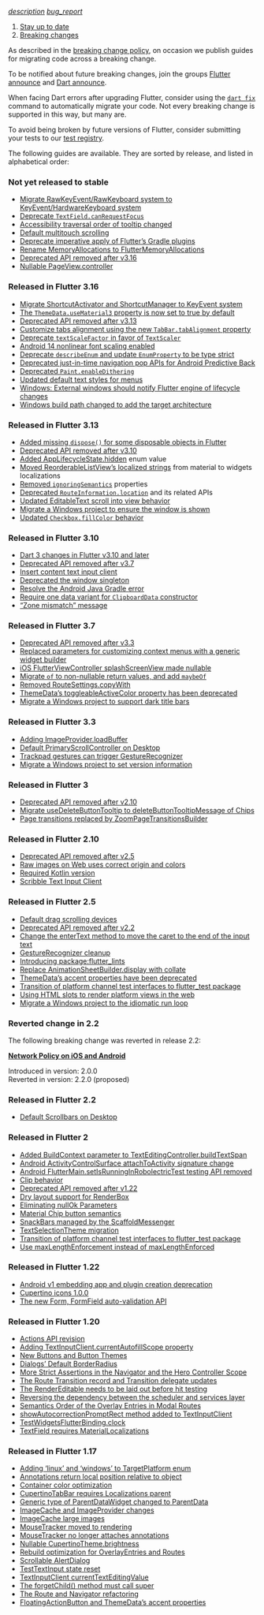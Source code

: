 [_description_](https://github.com/flutter/website/tree/main/src/release/breaking-changes/index.md "View page source") [_bug\_report_](https://github.com/flutter/website/issues/new?template=1_page_issue.yml&title=[PAGE%20ISSUE]:%20%27Breaking%20changes%20and%20migration%20guides%27&page-url=https://docs.flutter.dev/release/breaking-changes/&page-source=https://github.com/flutter/website/tree/main/src/release/breaking-changes/index.md "Report an issue with this page")

1.  [Stay up to date](https://docs.flutter.dev/release)
2.  [Breaking changes](https://docs.flutter.dev/release/breaking-changes)

As described in the [breaking change policy](https://docs.flutter.dev/release/compatibility-policy), on occasion we publish guides for migrating code across a breaking change.

To be notified about future breaking changes, join the groups [Flutter announce](https://groups.google.com/forum/#!forum/flutter-announce) and [Dart announce](https://groups.google.com/a/dartlang.org/g/announce).

When facing Dart errors after upgrading Flutter, consider using the [`dart fix`](https://docs.flutter.dev/tools/flutter-fix) command to automatically migrate your code. Not every breaking change is supported in this way, but many are.

To avoid being broken by future versions of Flutter, consider submitting your tests to our [test registry](https://github.com/flutter/tests).

The following guides are available. They are sorted by release, and listed in alphabetical order:

### Not yet released to stable

-   [Migrate RawKeyEvent/RawKeyboard system to KeyEvent/HardwareKeyboard system](https://docs.flutter.dev/release/breaking-changes/key-event-migration)
-   [Deprecate `TextField.canRequestFocus`](https://docs.flutter.dev/release/breaking-changes/can-request-focus)
-   [Accessibility traversal order of tooltip changed](https://docs.flutter.dev/release/breaking-changes/tooltip-semantics-order)
-   [Default multitouch scrolling](https://docs.flutter.dev/release/breaking-changes/multi-touch-scrolling)
-   [Deprecate imperative apply of Flutter’s Gradle plugins](https://docs.flutter.dev/release/breaking-changes/flutter-gradle-plugin-apply)
-   [Rename MemoryAllocations to FlutterMemoryAllocations](https://docs.flutter.dev/release/breaking-changes/flutter-memory-allocations)
-   [Deprecated API removed after v3.16](https://docs.flutter.dev/release/breaking-changes/3-16-deprecations)
-   [Nullable PageView.controller](https://docs.flutter.dev/release/breaking-changes/pageview-controller)

### Released in Flutter 3.16

-   [Migrate ShortcutActivator and ShortcutManager to KeyEvent system](https://docs.flutter.dev/release/breaking-changes/shortcut-key-event-migration)
-   [The `ThemeData.useMaterial3` property is now set to true by default](https://docs.flutter.dev/release/breaking-changes/material-3-default)
-   [Deprecated API removed after v3.13](https://docs.flutter.dev/release/breaking-changes/3-13-deprecations)
-   [Customize tabs alignment using the new `TabBar.tabAlignment` property](https://docs.flutter.dev/release/breaking-changes/tab-alignment)
-   [Deprecate `textScaleFactor` in favor of `TextScaler`](https://docs.flutter.dev/release/breaking-changes/deprecate-textscalefactor)
-   [Android 14 nonlinear font scaling enabled](https://docs.flutter.dev/release/breaking-changes/android-14-nonlinear-text-scaling-migration)
-   [Deprecate `describeEnum` and update `EnumProperty` to be type strict](https://docs.flutter.dev/release/breaking-changes/describe-enum)
-   [Deprecated just-in-time navigation pop APIs for Android Predictive Back](https://docs.flutter.dev/release/breaking-changes/android-predictive-back)
-   [Deprecated `Paint.enableDithering`](https://docs.flutter.dev/release/breaking-changes/paint-enableDithering)
-   [Updated default text styles for menus](https://docs.flutter.dev/release/breaking-changes/menus-text-style)
-   [Windows: External windows should notify Flutter engine of lifecycle changes](https://docs.flutter.dev/release/breaking-changes/win-lifecycle-process-function)
-   [Windows build path changed to add the target architecture](https://docs.flutter.dev/release/breaking-changes/windows-build-architecture)

### Released in Flutter 3.13

-   [Added missing `dispose()` for some disposable objects in Flutter](https://docs.flutter.dev/release/breaking-changes/dispose)
-   [Deprecated API removed after v3.10](https://docs.flutter.dev/release/breaking-changes/3-10-deprecations)
-   [Added AppLifecycleState.hidden](https://docs.flutter.dev/release/breaking-changes/add-applifecyclestate-hidden) enum value
-   [Moved ReorderableListView’s localized strings](https://docs.flutter.dev/release/breaking-changes/material-localized-strings) from material to widgets localizations
-   [Removed `ignoringSemantics`](https://docs.flutter.dev/release/breaking-changes/ignoringsemantics-migration) properties
-   [Deprecated `RouteInformation.location`](https://docs.flutter.dev/release/breaking-changes/route-information-uri) and its related APIs
-   [Updated EditableText scroll into view behavior](https://docs.flutter.dev/release/breaking-changes/editable-text-scroll-into-view)
-   [Migrate a Windows project to ensure the window is shown](https://docs.flutter.dev/release/breaking-changes/windows-show-window-migration)
-   [Updated `Checkbox.fillColor` behavior](https://docs.flutter.dev/release/breaking-changes/checkbox-fillColor)

### Released in Flutter 3.10

-   [Dart 3 changes in Flutter v3.10 and later](https://dart.dev/resources/dart-3-migration)
-   [Deprecated API removed after v3.7](https://docs.flutter.dev/release/breaking-changes/3-7-deprecations)
-   [Insert content text input client](https://docs.flutter.dev/release/breaking-changes/insert-content-text-input-client)
-   [Deprecated the window singleton](https://docs.flutter.dev/release/breaking-changes/window-singleton)
-   [Resolve the Android Java Gradle error](https://docs.flutter.dev/release/breaking-changes/android-java-gradle-migration-guide)
-   [Require one data variant for `ClipboardData` constructor](https://docs.flutter.dev/release/breaking-changes/clipboard-data-required)
-   [“Zone mismatch” message](https://docs.flutter.dev/release/breaking-changes/zone-errors)

### Released in Flutter 3.7

-   [Deprecated API removed after v3.3](https://docs.flutter.dev/release/breaking-changes/3-3-deprecations)
-   [Replaced parameters for customizing context menus with a generic widget builder](https://docs.flutter.dev/release/breaking-changes/context-menus)
-   [iOS FlutterViewController splashScreenView made nullable](https://docs.flutter.dev/release/breaking-changes/ios-flutterviewcontroller-splashscreenview-nullable)
-   [Migrate `of` to non-nullable return values, and add `maybeOf`](https://docs.flutter.dev/release/breaking-changes/supplemental-maybeOf-migration)
-   [Removed RouteSettings.copyWith](https://docs.flutter.dev/release/breaking-changes/routesettings-copywith-migration)
-   [ThemeData’s toggleableActiveColor property has been deprecated](https://docs.flutter.dev/release/breaking-changes/toggleable-active-color)
-   [Migrate a Windows project to support dark title bars](https://docs.flutter.dev/release/breaking-changes/windows-dark-mode)

### Released in Flutter 3.3

-   [Adding ImageProvider.loadBuffer](https://docs.flutter.dev/release/breaking-changes/image-provider-load-buffer)
-   [Default PrimaryScrollController on Desktop](https://docs.flutter.dev/release/breaking-changes/primary-scroll-controller-desktop)
-   [Trackpad gestures can trigger GestureRecognizer](https://docs.flutter.dev/release/breaking-changes/trackpad-gestures)
-   [Migrate a Windows project to set version information](https://docs.flutter.dev/release/breaking-changes/windows-version-information)

### Released in Flutter 3

-   [Deprecated API removed after v2.10](https://docs.flutter.dev/release/breaking-changes/2-10-deprecations)
-   [Migrate useDeleteButtonTooltip to deleteButtonTooltipMessage of Chips](https://docs.flutter.dev/release/breaking-changes/chip-usedeletebuttontooltip-migration)
-   [Page transitions replaced by ZoomPageTransitionsBuilder](https://docs.flutter.dev/release/breaking-changes/page-transition-replaced-by-ZoomPageTransitionBuilder)

### Released in Flutter 2.10

-   [Deprecated API removed after v2.5](https://docs.flutter.dev/release/breaking-changes/2-5-deprecations)
-   [Raw images on Web uses correct origin and colors](https://docs.flutter.dev/release/breaking-changes/raw-images-on-web-uses-correct-origin-and-colors)
-   [Required Kotlin version](https://docs.flutter.dev/release/breaking-changes/kotlin-version)
-   [Scribble Text Input Client](https://docs.flutter.dev/release/breaking-changes/scribble-text-input-client)

### Released in Flutter 2.5

-   [Default drag scrolling devices](https://docs.flutter.dev/release/breaking-changes/default-scroll-behavior-drag)
-   [Deprecated API removed after v2.2](https://docs.flutter.dev/release/breaking-changes/2-2-deprecations)
-   [Change the enterText method to move the caret to the end of the input text](https://docs.flutter.dev/release/breaking-changes/enterText-trailing-caret)
-   [GestureRecognizer cleanup](https://docs.flutter.dev/release/breaking-changes/gesture-recognizer-add-allowed-pointer)
-   [Introducing package:flutter\_lints](https://docs.flutter.dev/release/breaking-changes/flutter-lints-package)
-   [Replace AnimationSheetBuilder.display with collate](https://docs.flutter.dev/release/breaking-changes/animation-sheet-builder-display)
-   [ThemeData’s accent properties have been deprecated](https://docs.flutter.dev/release/breaking-changes/theme-data-accent-properties)
-   [Transition of platform channel test interfaces to flutter\_test package](https://docs.flutter.dev/release/breaking-changes/mock-platform-channels)
-   [Using HTML slots to render platform views in the web](https://docs.flutter.dev/release/breaking-changes/platform-views-using-html-slots-web)
-   [Migrate a Windows project to the idiomatic run loop](https://docs.flutter.dev/release/breaking-changes/windows-run-loop)

### Reverted change in 2.2

The following breaking change was reverted in release 2.2:

**[Network Policy on iOS and Android](https://docs.flutter.dev/release/breaking-changes/network-policy-ios-android)**  

Introduced in version: 2.0.0  
Reverted in version: 2.2.0 (proposed)

### Released in Flutter 2.2

-   [Default Scrollbars on Desktop](https://docs.flutter.dev/release/breaking-changes/default-desktop-scrollbars)

### Released in Flutter 2

-   [Added BuildContext parameter to TextEditingController.buildTextSpan](https://docs.flutter.dev/release/breaking-changes/buildtextspan-buildcontext)
-   [Android ActivityControlSurface attachToActivity signature change](https://docs.flutter.dev/release/breaking-changes/android-activity-control-surface-attach)
-   [Android FlutterMain.setIsRunningInRobolectricTest testing API removed](https://docs.flutter.dev/release/breaking-changes/android-setIsRunningInRobolectricTest-removed)
-   [Clip behavior](https://docs.flutter.dev/release/breaking-changes/clip-behavior)
-   [Deprecated API removed after v1.22](https://docs.flutter.dev/release/breaking-changes/1-22-deprecations)
-   [Dry layout support for RenderBox](https://docs.flutter.dev/release/breaking-changes/renderbox-dry-layout)
-   [Eliminating nullOk Parameters](https://docs.flutter.dev/release/breaking-changes/eliminating-nullok-parameters)
-   [Material Chip button semantics](https://docs.flutter.dev/release/breaking-changes/material-chip-button-semantics)
-   [SnackBars managed by the ScaffoldMessenger](https://docs.flutter.dev/release/breaking-changes/scaffold-messenger)
-   [TextSelectionTheme migration](https://docs.flutter.dev/release/breaking-changes/text-selection-theme)
-   [Transition of platform channel test interfaces to flutter\_test package](https://docs.flutter.dev/release/breaking-changes/mock-platform-channels)
-   [Use maxLengthEnforcement instead of maxLengthEnforced](https://docs.flutter.dev/release/breaking-changes/use-maxLengthEnforcement-instead-of-maxLengthEnforced)

### Released in Flutter 1.22

-   [Android v1 embedding app and plugin creation deprecation](https://docs.flutter.dev/release/breaking-changes/android-v1-embedding-create-deprecation)
-   [Cupertino icons 1.0.0](https://docs.flutter.dev/release/breaking-changes/cupertino-icons-1.0.0)
-   [The new Form, FormField auto-validation API](https://docs.flutter.dev/release/breaking-changes/form-field-autovalidation-api)

### Released in Flutter 1.20

-   [Actions API revision](https://docs.flutter.dev/release/breaking-changes/actions-api-revision)
-   [Adding TextInputClient.currentAutofillScope property](https://docs.flutter.dev/release/breaking-changes/add-currentAutofillScope-to-TextInputClient)
-   [New Buttons and Button Themes](https://docs.flutter.dev/release/breaking-changes/buttons)
-   [Dialogs’ Default BorderRadius](https://docs.flutter.dev/release/breaking-changes/dialog-border-radius)
-   [More Strict Assertions in the Navigator and the Hero Controller Scope](https://docs.flutter.dev/release/breaking-changes/hero-controller-scope)
-   [The Route Transition record and Transition delegate updates](https://docs.flutter.dev/release/breaking-changes/route-transition-record-and-transition-delegate)
-   [The RenderEditable needs to be laid out before hit testing](https://docs.flutter.dev/release/breaking-changes/rendereditable-layout-before-hit-test)
-   [Reversing the dependency between the scheduler and services layer](https://docs.flutter.dev/release/breaking-changes/services-scheduler-dependency-reversed)
-   [Semantics Order of the Overlay Entries in Modal Routes](https://docs.flutter.dev/release/breaking-changes/modal-router-semantics-order)
-   [showAutocorrectionPromptRect method added to TextInputClient](https://docs.flutter.dev/release/breaking-changes/add-showAutocorrectionPromptRect)
-   [TestWidgetsFlutterBinding.clock](https://docs.flutter.dev/release/breaking-changes/test-widgets-flutter-binding-clock)
-   [TextField requires MaterialLocalizations](https://docs.flutter.dev/release/breaking-changes/text-field-material-localizations)

### Released in Flutter 1.17

-   [Adding ‘linux’ and ‘windows’ to TargetPlatform enum](https://docs.flutter.dev/release/breaking-changes/target-platform-linux-windows)
-   [Annotations return local position relative to object](https://docs.flutter.dev/release/breaking-changes/annotations-return-local-position-relative-to-object)
-   [Container color optimization](https://docs.flutter.dev/release/breaking-changes/container-color)
-   [CupertinoTabBar requires Localizations parent](https://docs.flutter.dev/release/breaking-changes/cupertino-tab-bar-localizations)
-   [Generic type of ParentDataWidget changed to ParentData](https://docs.flutter.dev/release/breaking-changes/parent-data-widget-generic-type)
-   [ImageCache and ImageProvider changes](https://docs.flutter.dev/release/breaking-changes/image-cache-and-provider)
-   [ImageCache large images](https://docs.flutter.dev/release/breaking-changes/imagecache-large-images)
-   [MouseTracker moved to rendering](https://docs.flutter.dev/release/breaking-changes/mouse-tracker-moved-to-rendering)
-   [MouseTracker no longer attaches annotations](https://docs.flutter.dev/release/breaking-changes/mouse-tracker-no-longer-attaches-annotations)
-   [Nullable CupertinoTheme.brightness](https://docs.flutter.dev/release/breaking-changes/nullable-cupertinothemedata-brightness)
-   [Rebuild optimization for OverlayEntries and Routes](https://docs.flutter.dev/release/breaking-changes/overlay-entry-rebuilds)
-   [Scrollable AlertDialog](https://docs.flutter.dev/release/breaking-changes/scrollable-alert-dialog)
-   [TestTextInput state reset](https://docs.flutter.dev/release/breaking-changes/test-text-input)
-   [TextInputClient currentTextEditingValue](https://docs.flutter.dev/release/breaking-changes/text-input-client-current-value)
-   [The forgetChild() method must call super](https://docs.flutter.dev/release/breaking-changes/forgetchild-call-super)
-   [The Route and Navigator refactoring](https://docs.flutter.dev/release/breaking-changes/route-navigator-refactoring)
-   [FloatingActionButton and ThemeData’s accent properties](https://docs.flutter.dev/release/breaking-changes/fab-theme-data-accent-properties)